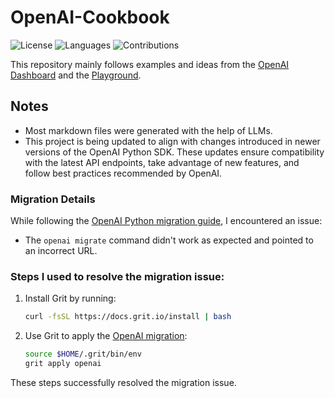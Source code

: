 # OpenAI-Cookbook

![License](https://img.shields.io/github/license/tdiprima/OpenAI-Cookbook)
![Languages](https://img.shields.io/github/languages/top/tdiprima/OpenAI-Cookbook)
![Contributions](https://img.shields.io/badge/contributions-welcome-brightgreen)

This repository mainly follows examples and ideas from the [OpenAI Dashboard](https://platform.openai.com/chat-completions) and the [Playground](https://platform.openai.com/playground/chat?models=gpt-4o).

## Notes

- Most markdown files were generated with the help of LLMs.
- This project is being updated to align with changes introduced in newer versions of the OpenAI Python SDK. These updates ensure compatibility with the latest API endpoints, take advantage of new features, and follow best practices recommended by OpenAI.

### Migration Details

While following the [OpenAI Python migration guide](https://github.com/openai/openai-python/discussions/742), I encountered an issue:

  - The `openai migrate` command didn't work as expected and pointed to an incorrect URL.

### Steps I used to resolve the migration issue:

1. Install Grit by running:

   ```sh
   curl -fsSL https://docs.grit.io/install | bash
   ```

2. Use Grit to apply the [OpenAI migration](https://github.com/openai/openai-python/issues/1838#issuecomment-2457972838):

   ```sh
   source $HOME/.grit/bin/env
   grit apply openai
   ```

These steps successfully resolved the migration issue.

<br>
